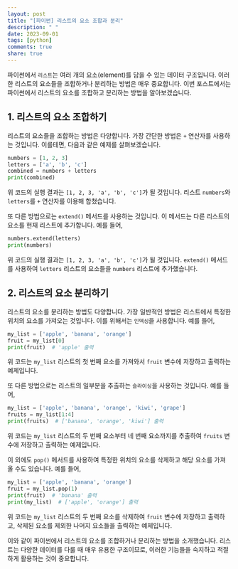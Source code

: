 ```yaml
---
layout: post
title: "[파이썬] 리스트의 요소 조합과 분리"
description: " "
date: 2023-09-01
tags: [python]
comments: true
share: true
---
```


파이썬에서 `리스트`는 여러 개의 요소(element)를 담을 수 있는 데이터 구조입니다. 이러한 리스트의 요소들을 조합하거나 분리하는 방법은 매우 중요합니다. 이번 포스트에서는 파이썬에서 리스트의 요소를 조합하고 분리하는 방법을 알아보겠습니다.

## 1. 리스트의 요소 조합하기

리스트의 요소들을 조합하는 방법은 다양합니다. 가장 간단한 방법은 `+` 연산자를 사용하는 것입니다. 이를테면, 다음과 같은 예제를 살펴보겠습니다.

```python
numbers = [1, 2, 3]
letters = ['a', 'b', 'c']
combined = numbers + letters
print(combined)
```

위 코드의 실행 결과는 `[1, 2, 3, 'a', 'b', 'c']`가 될 것입니다. 리스트 `numbers`와 `letters`를 `+` 연산자를 이용해 합쳤습니다.

또 다른 방법으로는 `extend()` 메서드를 사용하는 것입니다. 이 메서드는 다른 리스트의 요소를 현재 리스트에 추가합니다. 예를 들어,

```python
numbers.extend(letters)
print(numbers)
```

위 코드의 실행 결과는 `[1, 2, 3, 'a', 'b', 'c']`가 될 것입니다. `extend()` 메서드를 사용하여 `letters` 리스트의 요소들을 `numbers` 리스트에 추가했습니다.

## 2. 리스트의 요소 분리하기

리스트의 요소를 분리하는 방법도 다양합니다. 가장 일반적인 방법은 리스트에서 특정한 위치의 요소를 가져오는 것입니다. 이를 위해서는 `인덱싱`을 사용합니다. 예를 들어,

```python
my_list = ['apple', 'banana', 'orange']
fruit = my_list[0]
print(fruit)  # 'apple' 출력
```

위 코드는 `my_list` 리스트의 첫 번째 요소를 가져와서 `fruit` 변수에 저장하고 출력하는 예제입니다.

또 다른 방법으로는 리스트의 일부분을 추출하는 `슬라이싱`을 사용하는 것입니다. 예를 들어,

```python
my_list = ['apple', 'banana', 'orange', 'kiwi', 'grape']
fruits = my_list[1:4]
print(fruits)  # ['banana', 'orange', 'kiwi'] 출력
```

위 코드는 `my_list` 리스트의 두 번째 요소부터 네 번째 요소까지를 추출하여 `fruits` 변수에 저장하고 출력하는 예제입니다.

이 외에도 `pop()` 메서드를 사용하여 특정한 위치의 요소를 삭제하고 해당 요소를 가져올 수도 있습니다. 예를 들어,

```python
my_list = ['apple', 'banana', 'orange']
fruit = my_list.pop(1)
print(fruit)  # 'banana' 출력
print(my_list)  # ['apple', 'orange'] 출력
```

위 코드는 `my_list` 리스트의 두 번째 요소를 삭제하여 `fruit` 변수에 저장하고 출력하고, 삭제된 요소를 제외한 나머지 요소들을 출력하는 예제입니다.

이와 같이 파이썬에서 리스트의 요소를 조합하거나 분리하는 방법을 소개했습니다. 리스트는 다양한 데이터를 다룰 때 매우 유용한 구조이므로, 이러한 기능들을 숙지하고 적절하게 활용하는 것이 중요합니다.